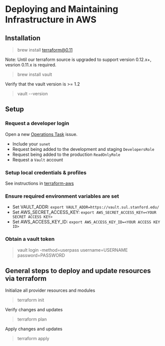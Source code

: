 # Deploying and Maintaining Infrastructure in AWS

## Installation

> brew install terraform@0.11

Note: Until our terraform source is upgraded to support version 0.12.x+, vesrion 0.11.x is required.

> brew install vault

Verify that the vault version is >= 1.2

> vault --version

## Setup

### Request a developer login

Open a new [Operations Task](https://github.com/sul-dlss/operations-tasks/issues/new) issue. 

- Include your `sunet`
- Request being added to the development and staging `DevelopersRole` 
- Request being added to the production `ReadOnlyRole`
- Request a `Vault` account

### Setup local credentials & profiles

See instructions in [terraform-aws](https://github.com/sul-dlss/terraform-aws/wiki/AWS-DLSS-Dev-Env-Setup)

### Ensure required environment variables are set

- Set VAULT_ADDR: `export VAULT_ADDR=https://vault.sul.stanford.edu/`
- Set AWS_SECRET_ACCESS_KEY: `export AWS_SECRET_ACCESS_KEY=<YOUR SECRET ACCESS KEY>` 
- Set AWS_ACCESS_KEY_ID: `export AWS_ACCESS_KEY_ID=<YOUR ACCESS KEY ID>`

### Obtain a vault token

> vault login -method=userpass username=USERNAME password=PASSWORD

## General steps to deploy and update resources via terraform

Initialize all provider resources and modules

> terraform init

Verify changes and updates

> terraform plan

Apply changes and updates

> terraform apply
